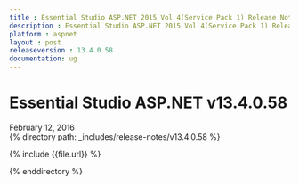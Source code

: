 ```yaml
---
title : Essential Studio ASP.NET 2015 Vol 4(Service Pack 1) Release Notes
description : Essential Studio ASP.NET 2015 Vol 4(Service Pack 1) Release Notes
platform : aspnet
layout : post
releaseversion : 13.4.0.58
documentation: ug
---
```


# Essential Studio ASP.NET v13.4.0.58
<div class="release-date">
	<i class="fa fa-calendar"></i>
	<span class="date">February 12, 2016</span>
</div>
{% directory path: _includes/release-notes/v13.4.0.58 %}

{% include {{file.url}} %}

{% enddirectory %}